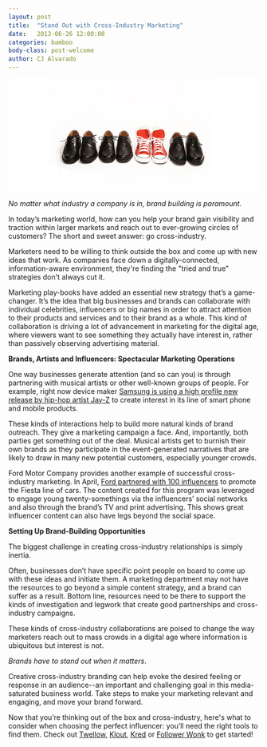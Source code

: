 ```yaml
---
layout: post
title:  "Stand Out with Cross-Industry Marketing"
date:   2013-06-26 12:00:00
categories: bamboo
body-class: post-welcome
author: CJ Alvarado
---
```


![Stand Out with Cross-Industry Marketing](/images/posts/stand-out-with-cross-industry-marketing.jpg)

_No matter what industry a company is in, brand building is paramount._

In today’s marketing world, how can you help your brand gain visibility and traction within larger markets and reach out to ever-growing circles of customers? The short and sweet answer: go cross-industry.

Marketers need to be willing to think outside the box and come up with new ideas that work. As companies face down a digitally-connected, information-aware environment, they're finding the "tried and true" strategies don't always cut it.

Marketing play-books have added an essential new strategy that’s a game-changer. It’s the idea that big businesses and brands can collaborate with individual celebrities, influencers or big names in order to attract attention to their products and services and to their brand as a whole. This kind of collaboration is driving a lot of advancement in marketing for the digital age, where viewers want to see something they actually have interest in, rather than passively observing advertising material.

**Brands, Artists and Influencers: Spectacular Marketing Operations**

One way businesses generate attention (and so can you) is through partnering with musical artists or other well-known groups of people. For example, right now device maker [Samsung is using a high profile new release by hip-hop artist Jay-Z](http://buswk.co/14cqEpH) to create interest in its line of smart phone and mobile products.

These kinds of interactions help to build more natural kinds of brand outreach. They give a marketing campaign a face. And, importantly, both parties get something out of the deal. Musical artists get to burnish their own brands as they participate in the event-generated narratives that are likely to draw in many new potential customers, especially younger crowds.

Ford Motor Company provides another example of successful cross-industry marketing. In April, [Ford partnered with 100 influencers](http://bit.ly/14lGNsN) to promote the Fiesta line of cars. The content created for this program was leveraged to engage young twenty-somethings via the influencers’ social networks and also through the brand’s TV and print advertising. This shows great influencer content can also have legs beyond the social space.

**Setting Up Brand-Building Opportunities**

The biggest challenge in creating cross-industry relationships is simply inertia.

Often, businesses don’t have specific point people on board to come up with these ideas and initiate them. A marketing department may not have the resources to go beyond a simple content strategy, and a brand can suffer as a result. Bottom line, resources need to be there to support the kinds of investigation and legwork that create good partnerships and cross-industry campaigns.

These kinds of cross-industry collaborations are poised to change the way marketers reach out to mass crowds in a digital age where information is ubiquitous but interest is not.

_Brands have to stand out when it matters_.

Creative cross-industry branding can help evoke the desired feeling or response in an audience--an important and challenging goal in this media-saturated business world. Take steps to make your marketing relevant and engaging, and move your brand forward.

Now that you’re thinking out of the box and cross-industry, here's what to consider when choosing the perfect influencer: you’ll need the right tools to find them. Check out [Twellow](http://www.twellow.com/), [Klout](http://klout.com/home), [Kred](http://kred.com/) or [Follower Wonk](http://followerwonk.com/) to get started!